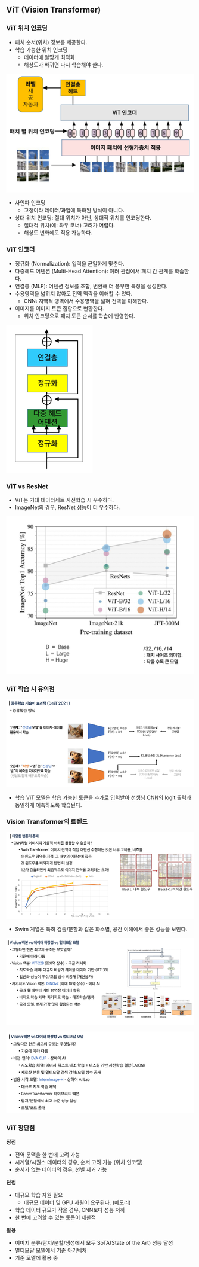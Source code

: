## ViT (Vision Transformer)

### ViT 위치 인코딩

- 패치 순서(위치) 정보를 제공한다.
- 학습 가능한 위치 인코딩
    - 데이터에 알맞게 최적화
    - 해상도가 바뀌면 다시 학습해야 한다.

![ViT](../images/vit_1.png)

- 사인파 인코딩
    - 고정이라 데이터/과업에 특화된 방식이 아니다.
- 상대 위치 인코딩: 절대 위치가 아닌, 상대적 위치를 인코딩한다.
    - 절대적 위치(예: 좌우 코너) 고려가 어렵다.
    - 해상도 변화에도 적용 가능하다.

### ViT 인코더

- 정규화 (Normalization): 입력을 균일하게 맞춘다.
- 다중헤드 어텐션 (Multi-Head Attention): 여러 관점에서 패치 간 관계를 학습한다.
- 연결층 (MLP): 어텐션 정보를 조합, 변환해 더 풍부한 특징을 생성한다.
- 수용영역을 넓히지 않아도 전역 맥락을 이해할 수 있다.
    - CNN: 지역적 영역에서 수용영역을 넓혀 전역을 이해한다.
- 이미지를 이미지 토큰 집합으로 변환한다.
    - 위치 인코딩으로 패치 토큰 순서를 학습에 반영한다.

![vit 인코더](../images/vit_2.png)

### ViT vs ResNet

- ViT는 거대 데이터세트 사전학습 시 우수하다.
- ImageNet의 경우, ResNet 성능이 더 우수하다.

![Vit vs ResNet](../images/vit_3.png)

### ViT 학습 시 유의점

![증류학습](../images/vit_4.png)

- 학습 ViT 모델은 학습 가능한 토큰을 추가로 입력받아 선생님 CNN의 logit 출력과 동일하게 예측하도록 학습된다.

### Vision Transformer의 트렌드

![swim transformer](../images/vit_5.png)

- Swim 계열은 특히 검출/분할과 같은 화소별, 공간 이해에서 좋은 성능을 보인다.

![vision 백본](../images/vit_6.png)


![멀티모달 모델](../images/vit_7.png)

### ViT 장단점

**장점**

- 전역 문맥을 한 번에 고려 가능
- 시계열/시퀀스 데이터의 경우, 순서 고려 가능 (위치 인코딩)
- 순서가 없는 데이터의 경우, 선별 제거 가능

**단점**

- 대규모 학습 자원 필요
    - 대규모 데이터 및 GPU 자원이 요구된다. (메모리)
- 학습 데이터 규모가 작을 경우, CNN보다 성능 저하
- 한 번에 고려할 수 있는 토큰이 제한적

**활용**

- 이미지 분류/탐지/분할/생성에서 모두 SoTA(State of the Art) 성능 달성
- 멀티모달 모델에서 기준 아키텍처
- 기준 모델에 활용 중